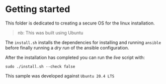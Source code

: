 # Getting started

This folder is dedicated to creating a secure OS for the linux installation.  
> nb: This was built using Ubuntu

The `install.sh` installs the dependencies for installing and running `ansible` before finally running a *dry run* of the ansible configuration.

After the installation has completed you can run the *live* script with:

```
sudo ./install.sh --check false
```

This sample was developed against `Ubuntu 20.4 LTS`


